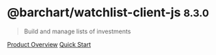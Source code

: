 # @barchart/watchlist-client-js <small>8.3.0</small>

> Build and manage lists of investments

[Product Overview](/content/product_overview)
[Quick Start](/content/quick_start)